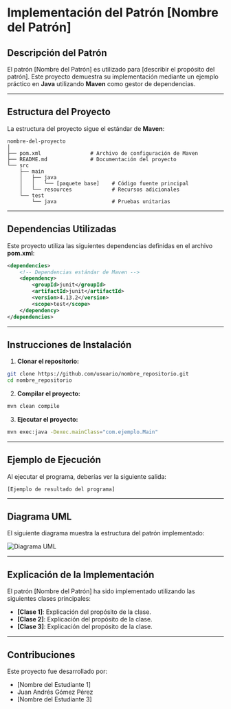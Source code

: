 
# Implementación del Patrón [Nombre del Patrón]

## Descripción del Patrón
El patrón [Nombre del Patrón] es utilizado para [describir el propósito del patrón]. Este proyecto demuestra su implementación mediante un ejemplo práctico en **Java** utilizando **Maven** como gestor de dependencias.

---

## Estructura del Proyecto
La estructura del proyecto sigue el estándar de **Maven**:

```
nombre-del-proyecto
│
├── pom.xml                # Archivo de configuración de Maven
├── README.md              # Documentación del proyecto
└── src
    ├── main
    │   ├── java
    │   │   └── [paquete base]    # Código fuente principal
    │   └── resources             # Recursos adicionales
    └── test
        └── java                  # Pruebas unitarias
```

---

## Dependencias Utilizadas
Este proyecto utiliza las siguientes dependencias definidas en el archivo **pom.xml**:
```xml
<dependencies>
    <!-- Dependencias estándar de Maven -->
    <dependency>
        <groupId>junit</groupId>
        <artifactId>junit</artifactId>
        <version>4.13.2</version>
        <scope>test</scope>
    </dependency>
</dependencies>
```

---

## Instrucciones de Instalación

1. **Clonar el repositorio:**
```bash
git clone https://github.com/usuario/nombre_repositorio.git
cd nombre_repositorio
```

2. **Compilar el proyecto:**
```bash
mvn clean compile
```

3. **Ejecutar el proyecto:**
```bash
mvn exec:java -Dexec.mainClass="com.ejemplo.Main"
```

---

## Ejemplo de Ejecución
Al ejecutar el programa, deberías ver la siguiente salida:
```
[Ejemplo de resultado del programa]
```

---

## Diagrama UML
El siguiente diagrama muestra la estructura del patrón implementado:

![Diagrama UML](uml/diagrama.png)

---

## Explicación de la Implementación
El patrón [Nombre del Patrón] ha sido implementado utilizando las siguientes clases principales:
- **[Clase 1]**: Explicación del propósito de la clase.
- **[Clase 2]**: Explicación del propósito de la clase.
- **[Clase 3]**: Explicación del propósito de la clase.

---

## Contribuciones
Este proyecto fue desarrollado por:
- [Nombre del Estudiante 1]
- Juan Andrés Gómez Pérez
- [Nombre del Estudiante 3]

